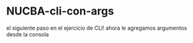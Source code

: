 # NUCBA-cli-con-args
el siguiente paso en el ejercicio de CLI! ahora le agregamos argumentos desde la consola
